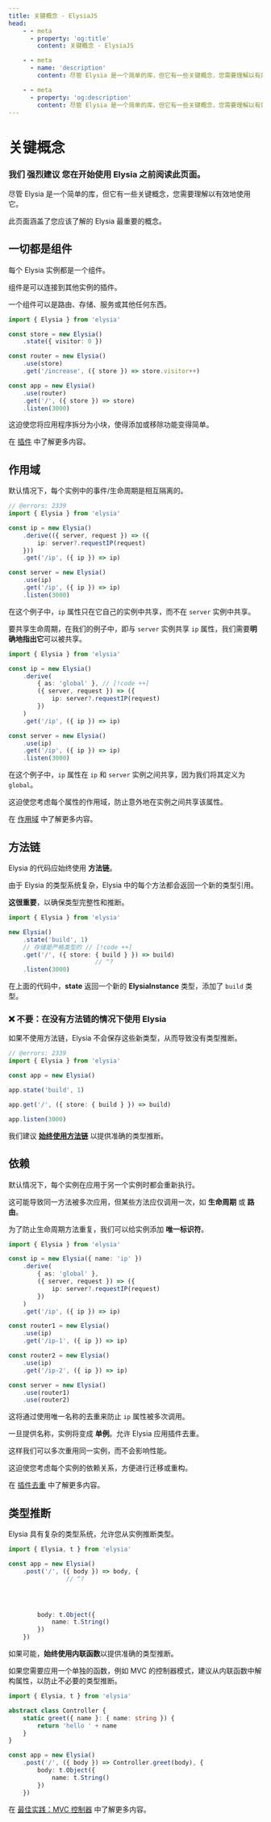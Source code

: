 ```yaml
---
title: 关键概念 - ElysiaJS
head:
    - - meta
      - property: 'og:title'
        content: 关键概念 - ElysiaJS

    - - meta
      - name: 'description'
        content: 尽管 Elysia 是一个简单的库，但它有一些关键概念，您需要理解以有效地使用它。此页面将指导您了解 ElysiaJS 的关键概念。

    - - meta
      - property: 'og:description'
        content: 尽管 Elysia 是一个简单的库，但它有一些关键概念，您需要理解以有效地使用它。此页面将指导您了解 ElysiaJS 的关键概念。
---
```


# 关键概念

### 我们 __强烈建议__ 您在开始使用 Elysia 之前阅读此页面。

尽管 Elysia 是一个简单的库，但它有一些关键概念，您需要理解以有效地使用它。

此页面涵盖了您应该了解的 Elysia 最重要的概念。

## 一切都是组件

每个 Elysia 实例都是一个组件。

组件是可以连接到其他实例的插件。

一个组件可以是路由、存储、服务或其他任何东西。

```ts twoslash
import { Elysia } from 'elysia'

const store = new Elysia()
	.state({ visitor: 0 })

const router = new Elysia()
	.use(store)
	.get('/increase', ({ store }) => store.visitor++)

const app = new Elysia()
	.use(router)
	.get('/', ({ store }) => store)
	.listen(3000)
```

这迫使您将应用程序拆分为小块，使得添加或移除功能变得简单。

在 [插件](/essential/plugin.html) 中了解更多内容。

## 作用域
默认情况下，每个实例中的事件/生命周期是相互隔离的。

```ts twoslash
// @errors: 2339
import { Elysia } from 'elysia'

const ip = new Elysia()
	.derive(({ server, request }) => ({
		ip: server?.requestIP(request)
	}))
	.get('/ip', ({ ip }) => ip)

const server = new Elysia()
	.use(ip)
	.get('/ip', ({ ip }) => ip)
	.listen(3000)
```

在这个例子中，`ip` 属性只在它自己的实例中共享，而不在 `server` 实例中共享。

要共享生命周期，在我们的例子中，即与 `server` 实例共享 `ip` 属性，我们需要**明确地指出它**可以被共享。

```ts twoslash
import { Elysia } from 'elysia'

const ip = new Elysia()
	.derive(
		{ as: 'global' }, // [!code ++]
		({ server, request }) => ({
			ip: server?.requestIP(request)
		})
	)
	.get('/ip', ({ ip }) => ip)

const server = new Elysia()
	.use(ip)
	.get('/ip', ({ ip }) => ip)
	.listen(3000)
```

在这个例子中，`ip` 属性在 `ip` 和 `server` 实例之间共享，因为我们将其定义为 `global`。

这迫使您考虑每个属性的作用域，防止意外地在实例之间共享该属性。

在 [作用域](/essential/plugin.html#scope) 中了解更多内容。

## 方法链
Elysia 的代码应始终使用 **方法链**。

由于 Elysia 的类型系统复杂，Elysia 中的每个方法都会返回一个新的类型引用。

**这很重要**，以确保类型完整性和推断。

```typescript twoslash
import { Elysia } from 'elysia'

new Elysia()
    .state('build', 1)
    // 存储是严格类型的 // [!code ++]
    .get('/', ({ store: { build } }) => build)
                        // ^?
    .listen(3000)
```

在上面的代码中，**state** 返回一个新的 **ElysiaInstance** 类型，添加了 `build` 类型。

### ❌ 不要：在没有方法链的情况下使用 Elysia
如果不使用方法链，Elysia 不会保存这些新类型，从而导致没有类型推断。

```typescript twoslash
// @errors: 2339
import { Elysia } from 'elysia'

const app = new Elysia()

app.state('build', 1)

app.get('/', ({ store: { build } }) => build)

app.listen(3000)
```

我们建议 <u>**始终使用方法链**</u> 以提供准确的类型推断。

## 依赖
默认情况下，每个实例在应用于另一个实例时都会重新执行。

这可能导致同一方法被多次应用，但某些方法应仅调用一次，如 **生命周期** 或 **路由**。

为了防止生命周期方法重复，我们可以给实例添加 **唯一标识符**。

```ts twoslash
import { Elysia } from 'elysia'

const ip = new Elysia({ name: 'ip' })
	.derive(
		{ as: 'global' },
		({ server, request }) => ({
			ip: server?.requestIP(request)
		})
	)
	.get('/ip', ({ ip }) => ip)

const router1 = new Elysia()
	.use(ip)
	.get('/ip-1', ({ ip }) => ip)

const router2 = new Elysia()
	.use(ip)
	.get('/ip-2', ({ ip }) => ip)

const server = new Elysia()
	.use(router1)
	.use(router2)
```

这将通过使用唯一名称的去重来防止 `ip` 属性被多次调用。

一旦提供名称，实例将变成 **单例**。允许 Elysia 应用插件去重。

这样我们可以多次重用同一实例，而不会影响性能。

这迫使您考虑每个实例的依赖关系，方便进行迁移或重构。

在 [插件去重](/essential/plugin.html#plugin-deduplication) 中了解更多内容。

## 类型推断
Elysia 具有复杂的类型系统，允许您从实例推断类型。

```ts twoslash
import { Elysia, t } from 'elysia'

const app = new Elysia()
	.post('/', ({ body }) => body, {
                // ^?




		body: t.Object({
			name: t.String()
		})
	})
```

如果可能，**始终使用内联函数**以提供准确的类型推断。

如果您需要应用一个单独的函数，例如 MVC 的控制器模式，建议从内联函数中解构属性，以防止不必要的类型推断。

```ts twoslash
import { Elysia, t } from 'elysia'

abstract class Controller {
	static greet({ name }: { name: string }) {
		return 'hello ' + name
	}
}

const app = new Elysia()
	.post('/', ({ body }) => Controller.greet(body), {
		body: t.Object({
			name: t.String()
		})
	})
```

在 [最佳实践：MVC 控制器](/essential/best-practice.html#controller) 中了解更多内容。